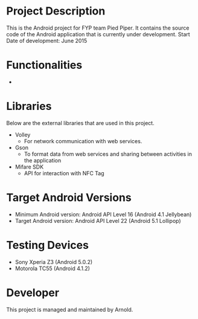 # Project Description
This is the Android project for FYP team Pied Piper. It contains the source code of the Android application that is currently under development. 
Start Date of development: June 2015

# Functionalities
* 

# Libraries
Below are the external libraries that are used in this project. 
* Volley
  * For network communication with web services. 
* Gson
  * To format data from web services and sharing between activities in the application
* Mifare SDK
  * API for interaction with NFC Tag


# Target Android Versions
* Minimum Android version: Android API Level 16 (Android 4.1 Jellybean)
* Target Android version: Android API Level 22 (Android 5.1 Lollipop)

# Testing Devices
* Sony Xperia Z3 (Android 5.0.2)
* Motorola TC55 (Android 4.1.2)

# Developer
This project is managed and maintained by Arnold. 
